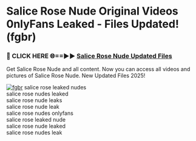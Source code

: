 # Salice Rose Nude Original Videos 0nlyFans Leaked - Files Updated! (fgbr)

<h3>🔴 CLICK HERE 🌐==►► <a href="https://tinyurl.com/5h6xmrr3" rel="nofollow">Salice Rose Nude Updated Files</a></h3>

Get Salice Rose Nude and all content. Now you can access all videos and pictures of Salice Rose Nude. New Updated Files 2025!

[![fgbr](https://i.imgur.com/KVD873Z.gif)](https://tinyurl.com/5h6xmrr3)
salice rose leaked nudes<br>
salice rose nudes leaked<br>
salice rose nude leaks<br>
salice rose nude leak<br>
salice rose nudes onlyfans<br>
salice rose leaked nude<br>
salice rose nude leaked<br>
salice rose nudes leak